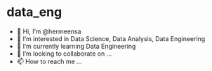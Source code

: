 # data_eng
- 👋 Hi, I’m @hermeensa
- 👀 I’m interested in Data Science, Data Analysis, Data Engineering
- 🌱 I’m currently learning Data Engineering
- 💞️ I’m looking to collaborate on ...
- 📫 How to reach me ...
